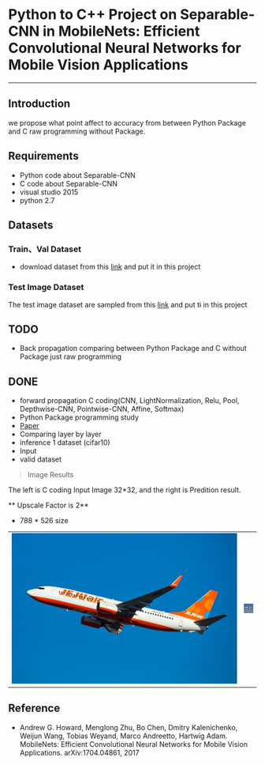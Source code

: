 # Python to C++ Project on Separable-CNN in MobileNets: Efficient Convolutional Neural Networks for Mobile Vision Applications
___
## Introduction
we propose what point affect to accuracy from between Python Package and C raw programming without Package.

## Requirements

- Python code about Separable-CNN
- C code about Separable-CNN
- visual studio 2015
- python 2.7

## Datasets

### Train、Val Dataset
- download dataset from this [link](https://www.cs.toronto.edu/~kriz/cifar.html) and put it in this project

### Test Image Dataset
The test image dataset are sampled from this [link](https://www.cs.toronto.edu/~kriz/cifar.html) and put ti in this project

## TODO
* Back propagation comparing between Python Package and C without Package just raw programming

## DONE
* forward propagation C coding(CNN, LightNormalization, Relu, Pool, Depthwise-CNN, Pointwise-CNN, Affine, Softmax)
* Python Package programming study
* [Paper](https://arxiv.org/abs/1704.04861)
* Comparing layer by layer
* inference 1 dataset (cifar10)
* Input 
* valid dataset

> Image Results

The left is C coding Input Image 32*32, and
the right is Predition result.

 ** Upscale  Factor is 2**

- 788 * 526 size
<table>
  <tr>
    <td>
     <img src="image/airplane788_526.JPG"/>
    </td>
    <td>
     <img src="image/airplane32_32.jpg"/>
    </td>
  </tr>
</table>



## Reference
- Andrew G. Howard, Menglong Zhu, Bo Chen, Dmitry Kalenichenko, Weijun Wang, Tobias
Weyand, Marco Andreetto, Hartwig Adam. MobileNets: Efficient Convolutional Neural
Networks for Mobile Vision Applications. arXiv:1704.04861, 2017
